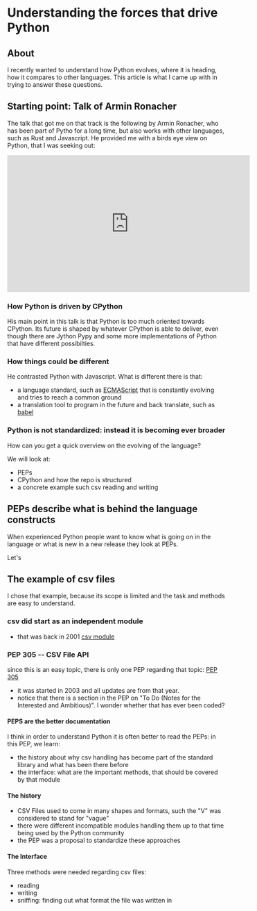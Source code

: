 # Understanding the forces that drive Python

## About
I recently wanted to understand how Python evolves, where it is heading, how it compares to other languages. This article is what I came up with in trying to answer these questions. 

## Starting point: Talk of Armin Ronacher
The talk that got me on that track is the following by Armin Ronacher, who has been part of Pytho for a long time, but also works with other languages, such as Rust and Javascript. He provided me with a birds eye view on Python, that I was seeking out:

<iframe width="560" height="315" src="https://www.youtube.com/embed/IeSu_odkI5I?rel=0" frameborder="0" allow="autoplay; encrypted-media" allowfullscreen>
</iframe>

### How Python is driven by CPython
His main point in this talk is that Python is too much oriented towards CPython. Its future is shaped by whatever CPython is able to deliver, even though there are Jython Pypy and some more implementations of Python that have different possibilties.

### How things could be different
He contrasted Python with Javascript. What is different there is that:
- a language standard, such as [ECMAScript](https://en.wikipedia.org/wiki/ECMAScript) that is constantly evolving and tries to reach a common ground
- a translation tool to program in the future and back translate, such as [babel](https://babeljs.io/)

### Python is not standardized: instead it is becoming ever broader

How can you get a quick overview on the evolving of the language?

We will look at:
- PEPs
- CPython and how the repo is structured
- a concrete example such csv reading and writing

## PEPs describe what is behind the language constructs
When experienced Python people want to know what is going on in the language or what is new in a new release they look at PEPs.

Let's

## The example of csv files
I chose that example, because its scope is limited and the task and methods are easy to understand.

### csv did start as an independent module
- that was back in 2001 [csv module](http://www.object-craft.com.au/projects/csv/news.html#20021120)

###  PEP 305 -- CSV File API
since this is an easy topic, there is only one PEP regarding that topic: [PEP 305](https://www.python.org/dev/peps/pep-0305/)

- it was started in 2003 and all updates are from that year.
- notice that there is a section in the PEP on "To Do (Notes for the Interested and Ambitious)". I wonder whether that has ever been coded?

#### PEPS are the better documentation
I think in order to understand Python it is often better to read the PEPs: in this PEP, we learn:
- the history about why csv handling has become part of the standard library and what has been there before
- the interface: what are the important methods, that should be covered by that module

#### The history
- CSV Files used to come in many shapes and formats, such the "V" was considered to stand for "vague"
- there were different incompatible modules handling them up to that time being used by the Python community
- the PEP was a proposal to standardize these approaches

#### The Interface
Three methods were needed regarding csv files:
- reading
- writing 
- sniffing: finding out what format the file was written in


